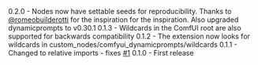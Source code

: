 0.2.0 - Nodes now have settable seeds for reproducibility. Thanks to [@romeobuilderotti](https://github.com/romeobuilderotti/) for the inspiration for the inspiration. Also upgraded dynamicprompts to v0.30.1
0.1.3 - Wildcards in the ComfUI root are also supported for backwards compatibility
0.1.2 - The extension now looks for wildcards in custom_nodes/comfyui_dynamicprompts/wildcards
0.1.1 - Changed to relative imports - fixes [#1](https://github.com/adieyal/comfyui-dynamicprompts/issues/1)
0.1.0 - First release
